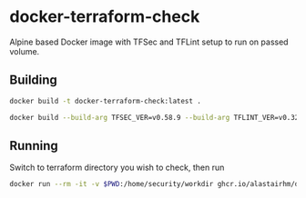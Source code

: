 # docker-terraform-check

Alpine based Docker image with TFSec and TFLint setup to run on passed volume.

## Building

```bash
docker build -t docker-terraform-check:latest .

```

```bash
docker build --build-arg TFSEC_VER=v0.58.9 --build-arg TFLINT_VER=v0.32.1 -t docker-terraform-check:latest .
```

## Running

Switch to terraform directory you wish to check, then run

```bash
docker run --rm -it -v $PWD:/home/security/workdir ghcr.io/alastairhm/docker-terraform-check:latest
```

